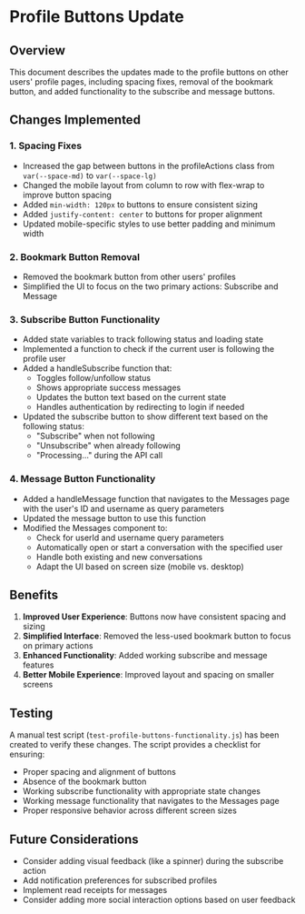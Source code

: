 # Profile Buttons Update

## Overview
This document describes the updates made to the profile buttons on other users' profile pages, including spacing fixes, removal of the bookmark button, and added functionality to the subscribe and message buttons.

## Changes Implemented

### 1. Spacing Fixes
- Increased the gap between buttons in the profileActions class from `var(--space-md)` to `var(--space-lg)`
- Changed the mobile layout from column to row with flex-wrap to improve button spacing
- Added `min-width: 120px` to buttons to ensure consistent sizing
- Added `justify-content: center` to buttons for proper alignment
- Updated mobile-specific styles to use better padding and minimum width

### 2. Bookmark Button Removal
- Removed the bookmark button from other users' profiles
- Simplified the UI to focus on the two primary actions: Subscribe and Message

### 3. Subscribe Button Functionality
- Added state variables to track following status and loading state
- Implemented a function to check if the current user is following the profile user
- Added a handleSubscribe function that:
  - Toggles follow/unfollow status
  - Shows appropriate success messages
  - Updates the button text based on the current state
  - Handles authentication by redirecting to login if needed
- Updated the subscribe button to show different text based on the following status:
  - "Subscribe" when not following
  - "Unsubscribe" when already following
  - "Processing..." during the API call

### 4. Message Button Functionality
- Added a handleMessage function that navigates to the Messages page with the user's ID and username as query parameters
- Updated the message button to use this function
- Modified the Messages component to:
  - Check for userId and username query parameters
  - Automatically open or start a conversation with the specified user
  - Handle both existing and new conversations
  - Adapt the UI based on screen size (mobile vs. desktop)

## Benefits
1. **Improved User Experience**: Buttons now have consistent spacing and sizing
2. **Simplified Interface**: Removed the less-used bookmark button to focus on primary actions
3. **Enhanced Functionality**: Added working subscribe and message features
4. **Better Mobile Experience**: Improved layout and spacing on smaller screens

## Testing
A manual test script (`test-profile-buttons-functionality.js`) has been created to verify these changes. The script provides a checklist for ensuring:
- Proper spacing and alignment of buttons
- Absence of the bookmark button
- Working subscribe functionality with appropriate state changes
- Working message functionality that navigates to the Messages page
- Proper responsive behavior across different screen sizes

## Future Considerations
- Consider adding visual feedback (like a spinner) during the subscribe action
- Add notification preferences for subscribed profiles
- Implement read receipts for messages
- Consider adding more social interaction options based on user feedback